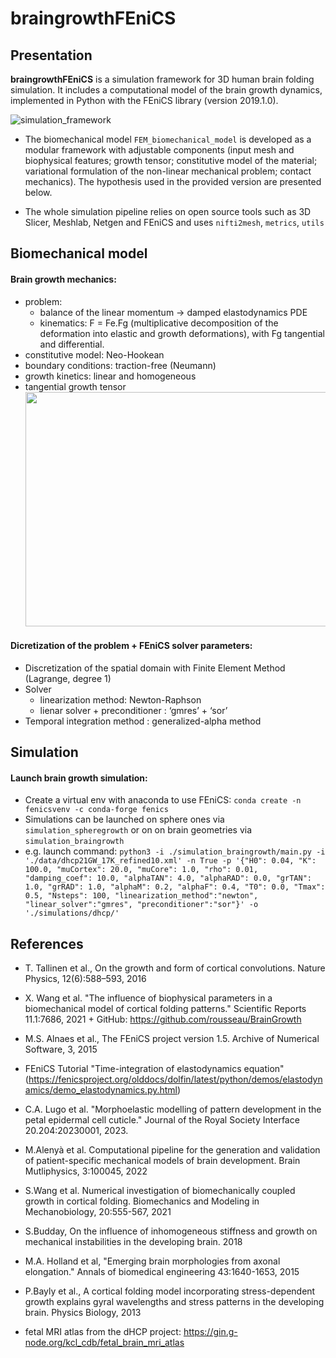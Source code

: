 # braingrowthFEniCS
 
## Presentation
**braingrowthFEniCS** is a simulation framework for 3D human brain folding simulation. It includes a computational model of the brain growth dynamics, implemented in Python with the FEniCS library (version 2019.1.0). 

![simulation_framework](https://github.com/annekerachni/braingrowthFEniCS/assets/89976599/abd59aaf-22aa-4c5f-a8dd-89c3fc85addc)

- The biomechanical model `FEM_biomechanical_model` is developed as a modular framework with adjustable components (input mesh and biophysical features; growth tensor; constitutive model of the material; variational formulation of the non-linear mechanical problem; contact mechanics). The hypothesis used in the provided version are presented below.
  
- The whole simulation pipeline relies on open source tools such as 3D Slicer, Meshlab, Netgen and FEniCS and uses `nifti2mesh`, `metrics`, `utils`

## Biomechanical model
#### Brain growth mechanics:
- problem:
  - balance of the linear momentum &#8594; damped elastodynamics PDE
  - kinematics: F = Fe.Fg (multiplicative decomposition of the deformation into elastic and growth deformations), with Fg tangential and differential.
- constitutive model: Neo-Hookean
- boundary conditions: traction-free (Neumann)
- growth kinetics: linear and homogeneous
- tangential growth tensor
   <br/> <img src=https://github.com/annekerachni/braingrowthFEniCS/assets/89976599/e6bc9336-30ae-43ae-9db2-ca8799c69a04 width="595" height="375">

#### Dicretization of the problem + FEniCS solver parameters:
- Discretization of the spatial domain with Finite Element Method (Lagrange, degree 1)
- Solver 
  - linearization method: Newton-Raphson
  - lienar solver + preconditioner : ‘gmres’ + ‘sor’ 
- Temporal integration method : generalized-alpha method

## Simulation 
#### Launch brain growth simulation:
- Create a virtual env with anaconda to use FEniCS: `conda create -n fenicsvenv -c conda-forge fenics`
- Simulations can be launched on sphere ones via `simulation_spheregrowth` or on on brain geometries via `simulation_braingrowth`
- e.g. launch command: `python3 -i ./simulation_braingrowth/main.py -i './data/dhcp21GW_17K_refined10.xml' -n True -p '{"H0": 0.04, "K": 100.0, "muCortex": 20.0, "muCore": 1.0, "rho": 0.01, "damping_coef": 10.0, "alphaTAN": 4.0, "alphaRAD": 0.0, "grTAN": 1.0, "grRAD": 1.0, "alphaM": 0.2, "alphaF": 0.4, "T0": 0.0, "Tmax": 0.5, "Nsteps": 100, "linearization_method":"newton", "linear_solver":"gmres", "preconditioner":"sor"}' -o './simulations/dhcp/' `

## References
- T. Tallinen et al., On the growth and form of cortical convolutions. Nature Physics, 12(6):588–593, 2016 
- X. Wang et al. "The influence of biophysical parameters in a biomechanical model of cortical folding patterns." Scientific Reports 11.1:7686, 2021 + GitHub: https://github.com/rousseau/BrainGrowth 

- M.S. Alnaes et al., The FEniCS project version 1.5. Archive of Numerical Software, 3, 2015
- FEniCS Tutorial "Time-integration of elastodynamics equation" (https://fenicsproject.org/olddocs/dolfin/latest/python/demos/elastodynamics/demo_elastodynamics.py.html)
- C.A. Lugo et al. "Morphoelastic modelling of pattern development in the petal epidermal cell cuticle." Journal of the Royal Society Interface 20.204:20230001, 2023. 
- M.Alenyà et al.  Computational pipeline for the generation and validation of patient-specific mechanical models of brain development. Brain Mutliphysics, 3:100045, 2022

- S.Wang et al. Numerical investigation of biomechanically coupled growth in cortical folding. Biomechanics and Modeling in Mechanobiology, 20:555-567, 2021
- S.Budday, On the influence of inhomogeneous stiffness and growth on mechanical instabilities in the developing brain. 2018
- M.A. Holland et al, "Emerging brain morphologies from axonal elongation." Annals of biomedical engineering 43:1640-1653, 2015
- P.Bayly et al., A cortical folding model incorporating stress-dependent growth explains gyral wavelengths and stress patterns in the developing brain. Physics Biology, 2013

- fetal MRI atlas from the dHCP project: https://gin.g-node.org/kcl_cdb/fetal_brain_mri_atlas

